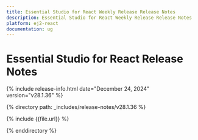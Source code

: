 ```yaml
---
title: Essential Studio for React Weekly Release Release Notes  
description: Essential Studio for React Weekly Release Release Notes  
platform: ej2-react
documentation: ug
---
```


# Essential Studio for React  Release Notes  

{% include release-info.html date="December 24, 2024"  version="v28.1.36" %}

{% directory path: _includes/release-notes/v28.1.36 %}

{% include {{file.url}} %}

{% enddirectory %}